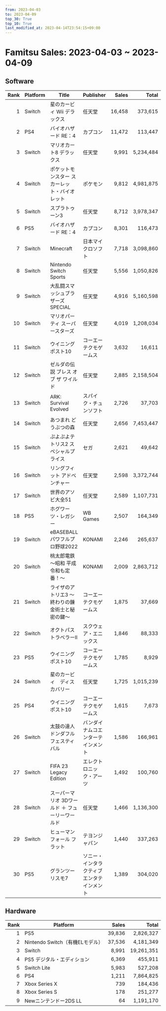 ```yaml
---
from: 2023-04-03
to: 2023-04-09
top_30: True
top_10: True
last_modified_at: 2023-04-14T23:54:15+09:00
---
```

# Famitsu Sales: 2023-04-03 ~ 2023-04-09
## Software
| Rank | Platform | Title | Publisher | Sales | Total | Rate | New |
| -: | -- | -- | -- | -: | -: | -: | -- |
| 1 | Switch | 星のカービィ Wii デラックス | 任天堂 | 16,458 | 373,615 | 20% |  |
| 2 | PS4 | バイオハザード RE：4 | カプコン | 11,472 | 113,447 | 20% |  |
| 3 | Switch | マリオカート8 デラックス | 任天堂 | 9,991 | 5,234,484 | 20% |  |
| 4 | Switch | ポケットモンスター スカーレット・バイオレット | ポケモン | 9,812 | 4,981,875 | 20% |  |
| 5 | Switch | スプラトゥーン3 | 任天堂 | 8,712 | 3,978,347 | 20% |  |
| 6 | PS5 | バイオハザード RE：4 | カプコン | 8,301 | 116,473 | 20% |  |
| 7 | Switch | Minecraft | 日本マイクロソフト | 7,718 | 3,098,860 | 20% |  |
| 8 | Switch | Nintendo Switch Sports | 任天堂 | 5,556 | 1,050,826 | 20% |  |
| 9 | Switch | 大乱闘スマッシュブラザーズ SPECIAL | 任天堂 | 4,916 | 5,160,598 | 20% |  |
| 10 | Switch | マリオパーティ スーパースターズ | 任天堂 | 4,019 | 1,208,034 | 20% |  |
| 11 | Switch | ウイニングポスト10 | コーエーテクモゲームス | 3,632 | 16,611 | 20% |  |
| 12 | Switch | ゼルダの伝説 ブレス オブ ザ ワイルド | 任天堂 | 2,885 | 2,158,504 | 20% |  |
| 13 | Switch | ARK: Survival Evolved | スパイク・チュンソフト | 2,726 | 37,703 | 40% |  |
| 14 | Switch | あつまれ どうぶつの森 | 任天堂 | 2,656 | 7,453,447 | 20% |  |
| 15 | Switch | ぷよぷよテトリス2 スペシャルプライス | セガ | 2,621 | 49,642 | 20% |  |
| 16 | Switch | リングフィット アドベンチャー | 任天堂 | 2,598 | 3,372,744 | 20% |  |
| 17 | Switch | 世界のアソビ大全51 | 任天堂 | 2,589 | 1,107,731 | 20% |  |
| 18 | PS5 | ホグワーツ・レガシー | WB Games | 2,507 | 164,349 | 20% |  |
| 19 | Switch | eBASEBALLパワフルプロ野球2022 | KONAMI | 2,246 | 265,637 | 20% |  |
| 20 | Switch | 桃太郎電鉄 〜昭和 平成 令和も定番！〜 | KONAMI | 2,009 | 2,863,712 | 20% |  |
| 21 | Switch | ライザのアトリエ3 〜終わりの錬金術士と秘密の鍵〜 | コーエーテクモゲームス | 1,875 | 37,669 | 20% |  |
| 22 | Switch | オクトパストラベラーII | スクウェア・エニックス | 1,846 | 88,333 | 40% |  |
| 23 | PS5 | ウイニングポスト10 | コーエーテクモゲームス | 1,785 | 8,929 | 40% |  |
| 24 | Switch | 星のカービィ　ディスカバリー | 任天堂 | 1,725 | 1,015,239 | 20% |  |
| 25 | PS4 | ウイニングポスト10 | コーエーテクモゲームス | 1,615 | 7,673 | 40% |  |
| 26 | Switch | 太鼓の達人 ドンダフルフェスティバル | バンダイナムコエンターテインメント | 1,586 | 166,961 | 20% |  |
| 27 | Switch | FIFA 23 Legacy Edition | エレクトロニック・アーツ | 1,492 | 100,760 | 20% |  |
| 28 | Switch | スーパーマリオ 3Dワールド ＋ フューリーワールド | 任天堂 | 1,466 | 1,136,300 | 20% |  |
| 29 | Switch | ヒューマン フォール フラット | テヨンジャパン | 1,440 | 337,263 | 20% |  |
| 30 | PS5 | グランツーリスモ7 | ソニー・インタラクティブエンタテインメント | 1,389 | 304,020 | 20% |  |

## Hardware
| Rank | Platform | Sales | Total |
| -: | -- | -: | -: |
| 1 | PS5 | 39,836 | 2,826,327 |
| 2 | Nintendo Switch（有機ELモデル） | 37,536 | 4,181,349 |
| 3 | Switch | 8,991 | 19,261,351 |
| 4 | PS5 デジタル・エディション | 6,369 | 455,911 |
| 5 | Switch Lite | 5,983 | 527,208 |
| 6 | PS4 | 1,211 | 7,864,825 |
| 7 | Xbox Series X | 739 | 184,436 |
| 8 | Xbox Series S | 178 | 251,277 |
| 9 | Newニンテンドー2DS LL | 64 | 1,191,170 |